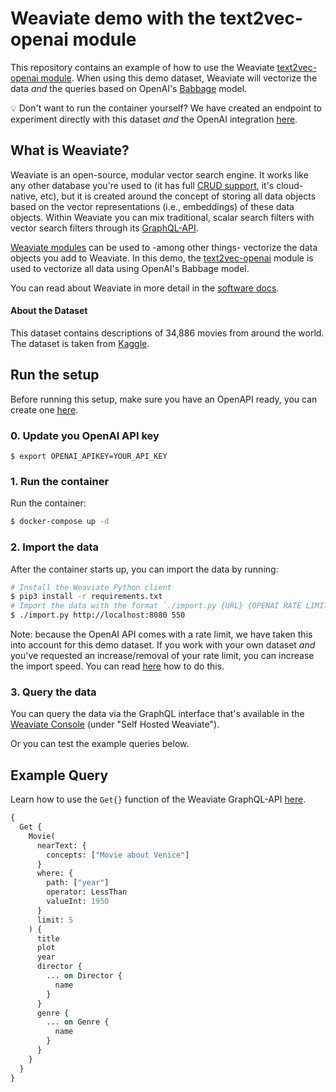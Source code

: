 # Weaviate demo with the text2vec-openai module

This repository contains an example of how to use the Weaviate [text2vec-openai module](https://www.semi.technology/developers/weaviate/current/modules/text2vec-openai.html). When using this demo dataset, Weaviate will vectorize the data _and_ the queries based on OpenAI's [Babbage](https://beta.openai.com/docs/engines/babbage) model.

💡 Don't want to run the container yourself? We have created an endpoint to experiment directly with this dataset _and_ the OpenAI integration [here](#).

## What is Weaviate?

Weaviate is an open-source, modular vector search engine. It works like any other database you're used to (it has full [CRUD support](https://db-engines.com/en/blog_post/87), it's cloud-native, etc), but it is created around the concept of storing all data objects based on the vector representations (i.e., embeddings) of these data objects. Within Weaviate you can mix traditional, scalar search filters with vector search filters through its [GraphQL-API](https://www.semi.technology/developers/weaviate/current/graphql-references/).

[Weaviate modules](https://www.semi.technology/developers/weaviate/current/configuration/modules.html) can be used to -among other things- vectorize the data objects you add to Weaviate. In this demo, the [text2vec-openai](https://www.semi.technology/developers/weaviate/current/modules/text2vec-openai.html) module is used to vectorize all data using OpenAI's Babbage model.

You can read about Weaviate in more detail in the [software docs](https://www.semi.technology/developers/weaviate/current/).

#### About the Dataset

This dataset contains descriptions of 34,886 movies from around the world. The dataset is taken from [Kaggle](https://www.kaggle.com/jrobischon/wikipedia-movie-plots).

## Run the setup

Before running this setup, make sure you have an OpenAPI ready, you can create one [here](https://beta.openai.com/account/api-keys).

### 0. Update you OpenAI API key

```
$ export OPENAI_APIKEY=YOUR_API_KEY
```

### 1. Run the container

Run the container:

```sh
$ docker-compose up -d
```

### 2. Import the data

After the container starts up, you can import the data by running:

```sh
# Install the Weaviate Python client
$ pip3 install -r requirements.txt
# Import the data with the format `./import.py {URL} {OPENAI RATE LIMIT}`
$ ./import.py http://localhost:8080 550
```

Note: because the OpenAI API comes with a rate limit, we have taken this into account for this demo dataset. If you work with your own dataset _and_ you've requested an increase/removal of your rate limit, you can increase the import speed. You can read [here](https://www.semi.technology/developers/weaviate/current/modules/text2vec-openai.html#openai-rate-limits) how to do this.

### 3. Query the data

You can query the data via the GraphQL interface that's available in the [Weaviate Console](https://console.semi.technology/) (under "Self Hosted Weaviate").

Or you can test the example queries below.

## Example Query

Learn how to use the `Get{}` function of the Weaviate GraphQL-API [here](https://www.semi.technology/developers/weaviate/current/graphql-references/get.html).

```graphql
{
  Get {
    Movie(
      nearText: {
        concepts: ["Movie about Venice"]
      }
      where: {
        path: ["year"]
        operator: LessThan
        valueInt: 1950
      }
      limit: 5
    ) {
      title
      plot
      year
      director {
        ... on Director {
          name
        }
      }
      genre {
        ... on Genre {
          name
        }
      }
    }
  }
}
```